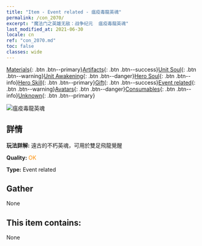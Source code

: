 ```yaml
---
title: "Item - Event related - 瘟疫毒龍英魂"
permalink: /con_2070/
excerpt: "魔法门之英雄无敌：战争纪元  瘟疫毒龍英魂"
last_modified_at: 2021-06-30
locale: cn
ref: "con_2070.md"
toc: false
classes: wide
---
```

 [Materials](/ItemsCN/){: .btn .btn--primary}[Artifacts](/ItemsCN/Artifacts/){: .btn .btn--success}[Unit Soul](/ItemsCN/UnitSoul/){: .btn .btn--warning}[Unit Awakening](/ItemsCN/UnitAwakening/){: .btn .btn--danger}[Hero Soul](/ItemsCN/HeroSoul/){: .btn .btn--info}[Hero Skill](/ItemsCN/HeroSkill/){: .btn .btn--primary}[Gift](/ItemsCN/Gift/){: .btn .btn--success}[Event related](/ItemsCN/Events/){: .btn .btn--warning}[Avatars](/ItemsCN/Avatars/){: .btn .btn--danger}[Consumables](/ItemsCN/Consumables/){: .btn .btn--info}[Unknown](/ItemsCN/Unknown/){: .btn .btn--primary}

 ![瘟疫毒龍英魂](/images/t/juexing_806.jpg)

## 詳情
 **玩法詳解:** 遠古的不朽英魂，可用於雙足飛龍覺醒

 **Quality:** <span style="color: #FF8C00">OK</span>

 **Type:** Event related

## Gather

  None

## This item contains:

  None

